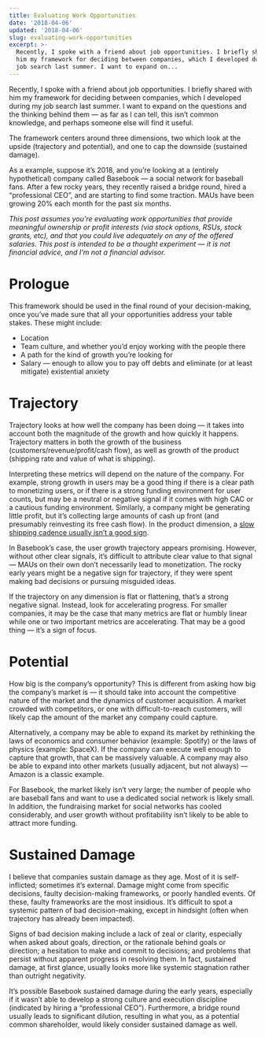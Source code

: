 ```yaml
---
title: Evaluating Work Opportunities
date: '2018-04-06'
updated: '2018-04-06'
slug: evaluating-work-opportunities
excerpt: >-
  Recently, I spoke with a friend about job opportunities. I briefly shared with
  him my framework for deciding between companies, which I developed during my
  job search last summer. I want to expand on...
---
```



Recently, I spoke with a friend about job opportunities. I briefly shared with him my framework for deciding between companies, which I developed during my job search last summer. I want to expand on the questions and the thinking behind them — as far as I can tell, this isn’t common knowledge, and perhaps someone else will find it useful.

The framework centers around three dimensions, two which look at the upside (trajectory and potential), and one to cap the downside (sustained damage).

As a example, suppose it’s 2018, and you’re looking at a (entirely hypothetical) company called Basebook — a social network for baseball fans. After a few rocky years, they recently raised a bridge round, hired a “professional CEO”, and are starting to find some traction. MAUs have been growing 20% each month for the past six months.

_This post assumes you’re evaluating work opportunities that provide meaningful ownership or profit interests (via stock options, RSUs, stock grants, etc), and that you could live adequately on any of the offered salaries. This post is intended to be a thought experiment — it is not financial advice, and I’m not a financial advisor._

# Prologue

This framework should be used in the final round of your decision-making, once you’ve made sure that all your opportunities address your table stakes. These might include:

* Location
* Team culture, and whether you’d enjoy working with the people there
* A path for the kind of growth you’re looking for
* Salary — enough to allow you to pay off debts and eliminate (or at least mitigate) existential anxiety

# Trajectory

Trajectory looks at how well the company has been doing — it takes into account both the magnitude of the growth and how quickly it happens. Trajectory matters in both the growth of the business (customers/revenue/profit/cash flow), as well as growth of the product (shipping rate and value of what is shipping).

Interpreting these metrics will depend on the nature of the company. For example, strong growth in users may be a good thing if there is a clear path to monetizing users, or if there is a strong funding environment for user counts, but may be a neutral or negative signal if it comes with high CAC or a cautious funding environment. Similarly, a company might be generating little profit, but it’s collecting large amounts of cash up front (and presumably reinvesting its free cash flow). In the product dimension, a [slow shipping cadence usually isn’t a good sign](https://blog.intercom.com/shipping-is-your-companys-heartbeat/).

In Basebook’s case, the user growth trajectory appears promising. However, without other clear signals, it’s difficult to attribute clear value to that signal — MAUs on their own don’t necessarily lead to monetization. The rocky early years might be a negative sign for trajectory, if they were spent making bad decisions or pursuing misguided ideas.

If the trajectory on any dimension is flat or flattening, that’s a strong negative signal. Instead, look for accelerating progress. For smaller companies, it may be the case that many metrics are flat or humbly linear while one or two important metrics are accelerating. That may be a good thing — it’s a sign of focus.

# Potential

How big is the company’s opportunity? This is different from asking how big the company’s market is — it should take into account the competitive nature of the market and the dynamics of customer acquisition. A market crowded with competitors, or one with difficult-to-reach customers, will likely cap the amount of the market any company could capture.

Alternatively, a company may be able to expand its market by rethinking the laws of economics and consumer behavior (example: Spotify) or the laws of physics (example: SpaceX). If the company can execute well enough to capture that growth, that can be massively valuable. A company may also be able to expand into other markets (usually adjacent, but not always) — Amazon is a classic example.

For Basebook, the market likely isn’t very large; the number of people who are baseball fans and want to use a dedicated social network is likely small. In addition, the fundraising market for social networks has cooled considerably, and user growth without profitability isn’t likely to be able to attract more funding.

# Sustained Damage

I believe that companies sustain damage as they age. Most of it is self-inflicted; sometimes it’s external. Damage might come from specific decisions, faulty decision-making frameworks, or poorly handled events. Of these, faulty frameworks are the most insidious. It’s difficult to spot a systemic pattern of bad decision-making, except in hindsight (often when trajectory has already been impacted).

Signs of bad decision making include a lack of zeal or clarity, especially when asked about goals, direction, or the rationale behind goals or direction; a hesitation to make and commit to decisions; and problems that persist without apparent progress in resolving them. In fact, sustained damage, at first glance, usually looks more like systemic stagnation rather than outright negativity.

It’s possible Basebook sustained damage during the early years, especially if it wasn’t able to develop a strong culture and execution discipline (indicated by hiring a “professional CEO”). Furthermore, a bridge round usually leads to significant dilution, resulting in what you, as a potential common shareholder, would likely consider sustained damage as well.